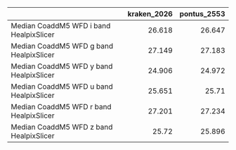 |                                         |   kraken_2026 |   pontus_2553 |
|:----------------------------------------|--------------:|--------------:|
| Median CoaddM5 WFD i band HealpixSlicer |        26.618 |        26.647 |
| Median CoaddM5 WFD g band HealpixSlicer |        27.149 |        27.183 |
| Median CoaddM5 WFD y band HealpixSlicer |        24.906 |        24.972 |
| Median CoaddM5 WFD u band HealpixSlicer |        25.651 |        25.71  |
| Median CoaddM5 WFD r band HealpixSlicer |        27.201 |        27.234 |
| Median CoaddM5 WFD z band HealpixSlicer |        25.72  |        25.896 |
